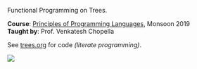 Functional Programming on Trees.

**Course**: [Principles of Programming Languages], Monsoon 2019<br>
**Taught by**: Prof. Venkatesh Chopella

See [trees.org] for code *(literate programming)*.

![](https://ga-beacon.deno.dev/G-G1E8HNDZYY:v51jklKGTLmC3LAZ4rJbIQ/github.com/moocf/trees-assignment.racket)

[Principles of Programming Languages]: https://github.com/iiithf/principles-of-programming-languages
[trees.org]: trees.org
